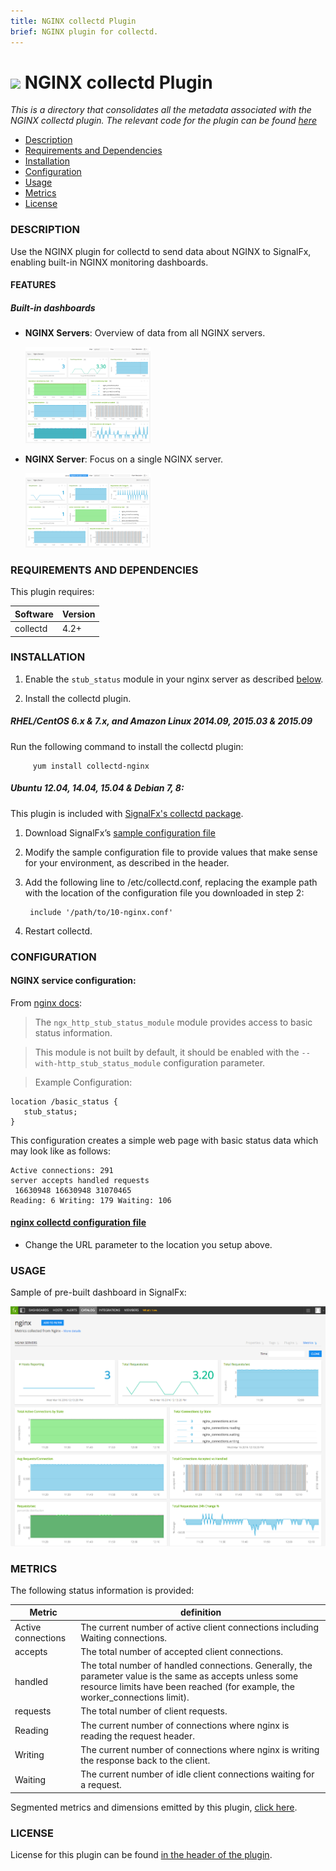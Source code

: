 ```yaml
---
title: NGINX collectd Plugin
brief: NGINX plugin for collectd.
---
```

# ![](https://github.com/signalfx/integrations/blob/master/collectd-nginx/img/integrations_nginx.png) NGINX collectd Plugin

_This is a directory that consolidates all the metadata associated with the NGINX collectd plugin. The relevant code for the plugin can be found [here](https://github.com/signalfx/collectd/blob/master/src/nginx.c)_

- [Description](#description)
- [Requirements and Dependencies](#requirements-and-dependencies)
- [Installation](#installation)
- [Configuration](#configuration)
- [Usage](#usage)
- [Metrics](#metrics)
- [License](#license)

### DESCRIPTION

Use the NGINX plugin for collectd to send data about NGINX to SignalFx, enabling built-in NGINX monitoring dashboards.

#### FEATURES

##### Built-in dashboards

- **NGINX Servers**: Overview of data from all NGINX servers.

  [<img src='./img/dashboard_nginx_servers.png' width=200px>](./img/dashboard_nginx_servers.png)

- **NGINX Server**: Focus on a single NGINX server.

  [<img src='./img/dashboard_nginx_server.png' width=200px>](./img/dashboard_nginx_server.png)  

### REQUIREMENTS AND DEPENDENCIES

This plugin requires:

| Software          | Version        |
|-------------------|----------------|
| collectd |  4.2+  |

### INSTALLATION

1. Enable the `stub_status` module in your nginx server as described [below](#configuration).

1. Install the collectd plugin.

 ##### RHEL/CentOS 6.x & 7.x, and Amazon Linux 2014.09, 2015.03 & 2015.09

 Run the following command to install the collectd plugin:

         yum install collectd-nginx

 ##### Ubuntu 12.04, 14.04, 15.04 & Debian 7, 8:

 This plugin is included with [SignalFx's collectd package](https://github.com/signalfx/integrations/tree/master/collectd).

1. Download SignalFx’s [sample configuration file](https://github.com/signalfx/integrations/blob/master/collectd-nginx/10-nginx.conf)

1. Modify the sample configuration file to provide values that make sense for your environment, as described in the header.

1. Add the following line to /etc/collectd.conf, replacing the example path with the location of the configuration file you downloaded in step 2:

        include '/path/to/10-nginx.conf'

1. Restart collectd.

### CONFIGURATION

#### NGINX service configuration:

From [nginx docs](http://nginx.org/en/docs/http/ngx_http_stub_status_module.html):
>The `ngx_http_stub_status_module` module provides access to basic status information.

>This module is not built by default, it should be enabled with the `--with-http_stub_status_module` configuration parameter.

>Example Configuration:
```
location /basic_status {
   stub_status;
}
```
This configuration creates a simple web page with basic status data which may look like as follows:
```
Active connections: 291
server accepts handled requests
 16630948 16630948 31070465
Reading: 6 Writing: 179 Waiting: 106
```

#### [nginx collectd configuration file](https://github.com/signalfx/integrations/blob/master/collectd-nginx/10-nginx.conf)

- Change the URL parameter to the location you setup above.

### USAGE

Sample of pre-built dashboard in SignalFx:

![](././img/dashboard_nginx.png)

### METRICS

The following status information is provided:

| Metric | definition |
| ---------------------|-------------|
|Active connections| The current number of active client connections including Waiting connections.|
|accepts|The total number of accepted client connections.|
|handled|The total number of handled connections. Generally, the parameter value is the same as accepts unless some resource limits have been reached (for example, the worker_connections limit).|
|requests|The total number of client requests.|
|Reading|The current number of connections where nginx is reading the request header.|
|Writing|The current number of connections where nginx is writing the response back to the client.|
|Waiting|The current number of idle client connections waiting for a request.|


Segmented metrics and dimensions emitted by this plugin, [click here](././docs).

### LICENSE

License for this plugin can be found [in the header of the plugin](https://github.com/signalfx/collectd/blob/master/src/nginx.c).
